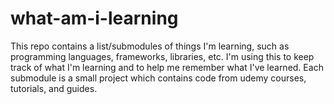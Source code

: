 # what-am-i-learning

This repo contains a list/submodules of things I'm learning, such as programming languages, frameworks, libraries, etc. I'm using this to keep track of what I'm learning and to help me remember what I've learned.
Each submodule is a small project which contains code from udemy courses, tutorials, and guides.
